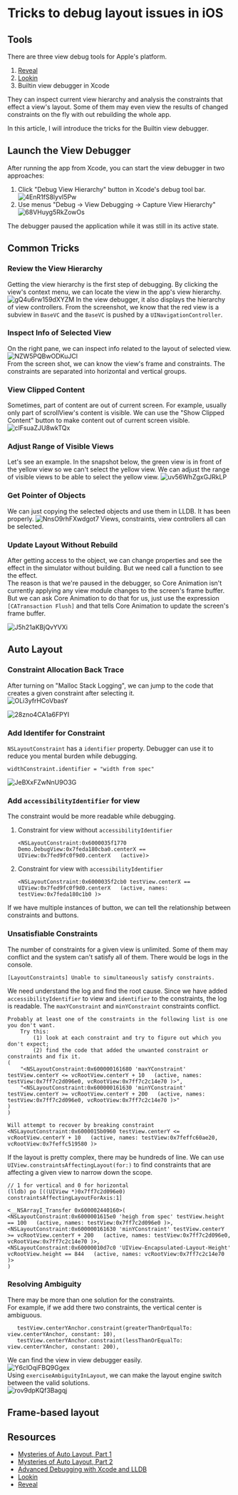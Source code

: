 # Tricks to debug layout issues in iOS

## Tools
There are three view debug tools for Apple's platform.

1. [Reveal](https://revealapp.com/)
2. [Lookin](https://lookin.work/)
3. Builtin view debugger in Xcode
   

They can inspect current view hierarchy and analysis the constraints that effect a view's layout. Some of them may even view the results of changed constraints on the fly  with out rebuilding the whole app.

In this article, I will introduce the tricks for the Builtin view debugger.

## Launch the View Debugger
After running the app from Xcode, you can start the view debugger in two approaches:
1. Click "Debug View Hierarchy" button in Xcode's debug tool bar.
   ![4EnR1fS8lyvI5Pw](https://i.loli.net/2021/08/12/4EnR1fS8lyvI5Pw.png)
2. Use menus "Debug -> View Debugging -> Capture View Hierarchy"
![68VHuyg5RkZowOs](https://i.loli.net/2021/08/12/68VHuyg5RkZowOs.png)

The debugger paused the application while it was still in its active state.

## Common Tricks

### Review the View Hierarchy
Getting the view hierarchy is the first step of debugging. By clicking the view's context menu, we can locate the view in the app's view hierarchy. 
![gQ4u6rw159dXYZM](https://i.loli.net/2021/08/12/gQ4u6rw159dXYZM.png)
In the view debugger, it also displays the hierarchy of view controllers. From the screenshot, we know that the red view is a subview in `BaseVC` and the `BaseVC` is pushed by a `UINavigationController`.  

### Inspect Info of Selected View  
On the right pane, we can inspect info related to the layout of selected view.
![NZW5PQBwODKuJCl](https://i.loli.net/2021/08/12/NZW5PQBwODKuJCl.png)  
From the screen shot, we can know the view's frame and constraints. The constraints are separated into horizontal and vertical groups.  
### View Clipped Content
Sometimes, part of content are out of current screen. For example, usually only part of scrollView's content is visible. We can use the "Show Clipped Content" button to make content out of current screen visible.
![clFsuaZJU8wkTQx](https://i.loli.net/2021/08/12/clFsuaZJU8wkTQx.gif)

### Adjust Range of Visible Views
Let's see an example. In the snapshot below, the green view is in front of the yellow view so we can't select the yellow view. We can adjust the range of visible views to be able to select the yellow view.
![uv56WhZgxGJRkLP](https://i.loli.net/2021/08/12/uv56WhZgxGJRkLP.png)

### Get Pointer of Objects
We can just copying the selected objects and use them in LLDB. It has been properly.
![NnsO9rhFXwdgot7](https://i.loli.net/2021/08/12/NnsO9rhFXwdgot7.gif)
Views, constraints, view controllers all can be selected.

### Update Layout Without Rebuild
After getting access to the object, we can change properties and see the effect in the simulator without building. But we need call a function to see the effect.  
The reason is that we're paused in the debugger, so Core Animation isn't currently applying any view module changes to the screen's frame buffer.
 But we can ask Core Animation to do that for us, just use the expression `[CATransaction Flush]` and that tells Core Animation to update the screen's frame buffer.

 ![J5h21aKBjQvYVXi](https://i.loli.net/2021/08/12/J5h21aKBjQvYVXi.gif)

## Auto Layout

### Constraint Allocation Back Trace
After turning on "Malloc Stack Logging", we can jump to the code that creates a given constraint after selecting it.  
![OLi3yfrHCoVbasY](https://i.loli.net/2021/08/12/OLi3yfrHCoVbasY.png)

![28zno4CA1a6FPYI](https://i.loli.net/2021/08/12/28zno4CA1a6FPYI.gif)

### Add Identifer for Constraint
`NSLayoutConstraint` has a `identifier` property. Debugger can use it to reduce you mental burden while debugging.
```
widthConstraint.identifier = "width from spec"
```

![JeBXxFZwNnU9O3G](https://i.loli.net/2021/08/12/JeBXxFZwNnU9O3G.png)

### Add `accessibilityIdentifier` for view
The constraint would be more readable while debugging.
1. Constraint for view without `accessibilityIdentifier`
     ```
     <NSLayoutConstraint:0x6000035f1770 Demo.DebugView:0x7feda180cba0.centerX == UIView:0x7fed9fc0f9d0.centerX   (active)>
     ```
2. Constraint for view with `accessibilityIdentifier`  
      ```
      <NSLayoutConstraint:0x6000035f2cb0 testView.centerX == UIView:0x7fed9fc0f9d0.centerX   (active, names: testView:0x7feda180c1b0 )>
     ```

If we have multiple instances of button, we can tell the relationship between constraints and buttons.

### Unsatisfiable Constraints
The number of constraints for a given view is unlimited. Some of them may conflict and the system can't satisfy all of them. There would be logs in the console.  
```
[LayoutConstraints] Unable to simultaneously satisfy constraints.
```
We need understand the log and find the root cause. Since we have added `accessibilityIdentifier` to view and `identifier` to the constraints, the log is readable. The `maxYConstraint` and `minYConstraint` constraints conflict.
```
Probably at least one of the constraints in the following list is one you don't want. 
	Try this: 
		(1) look at each constraint and try to figure out which you don't expect; 
		(2) find the code that added the unwanted constraint or constraints and fix it. 
(
    "<NSLayoutConstraint:0x600000161680 'maxYConstraint' testView.centerY <= vcRootView.centerY + 10   (active, names: testView:0x7ff7c2d096e0, vcRootView:0x7ff7c2c14e70 )>",
    "<NSLayoutConstraint:0x600000161630 'minYConstraint' testView.centerY >= vcRootView.centerY + 200   (active, names: testView:0x7ff7c2d096e0, vcRootView:0x7ff7c2c14e70 )>"
)
)

Will attempt to recover by breaking constraint 
<NSLayoutConstraint:0x6000015b0960 testView.centerY <= vcRootView.centerY + 10   (active, names: testView:0x7feffc60ae20, vcRootView:0x7feffc519580 )>

```
If the layout is pretty complex, there may be hundreds of line. We can use `UIView.constraintsAffectingLayout(for:)` to find constraints that are affecting a given view to narrow down the scope. 

```
// 1 for vertical and 0 for horizontal
(lldb) po [((UIView *)0x7ff7c2d096e0) constraintsAffectingLayoutForAxis:1] 

<__NSArrayI_Transfer 0x600002440160>(
<NSLayoutConstraint:0x6000001615e0 'heigh from spec' testView.height == 100   (active, names: testView:0x7ff7c2d096e0 )>,
<NSLayoutConstraint:0x600000161630 'minYConstraint' testView.centerY >= vcRootView.centerY + 200   (active, names: testView:0x7ff7c2d096e0, vcRootView:0x7ff7c2c14e70 )>,
<NSLayoutConstraint:0x60000010d7c0 'UIView-Encapsulated-Layout-Height' vcRootView.height == 844   (active, names: vcRootView:0x7ff7c2c14e70 )>
)
```

### Resolving Ambiguity  
There may be more than one solution for the constraints.  
For example, if we add there two constraints, the vertical center is ambiguous.
```
   testView.centerYAnchor.constraint(greaterThanOrEqualTo: view.centerYAnchor, constant: 10),
   testView.centerYAnchor.constraint(lessThanOrEqualTo: view.centerYAnchor, constant: 200),
```  

We can find the view in view debugger easily.  
![Y6clOqiFBQ9Ggex](https://i.loli.net/2021/08/12/Y6clOqiFBQ9Ggex.png)  
Using `exerciseAmbiguityInLayout`, we can make the layout engine switch between the valid solutions.  
![rov9dpKQf3Bagqj](https://i.loli.net/2021/08/12/rov9dpKQf3Bagqj.gif)

## Frame-based layout



## Resources
- [Mysteries of Auto Layout, Part 1](https://developer.apple.com/videos/play/wwdc2015/218/)
- [Mysteries of Auto Layout, Part 2](https://developer.apple.com/videos/play/wwdc2015/219/)
- [Advanced Debugging with Xcode and LLDB](https://developer.apple.com/videos/play/wwdc2018/412/)
- [Lookin](https://lookin.work/)
- [Reveal](https://revealapp.com/)